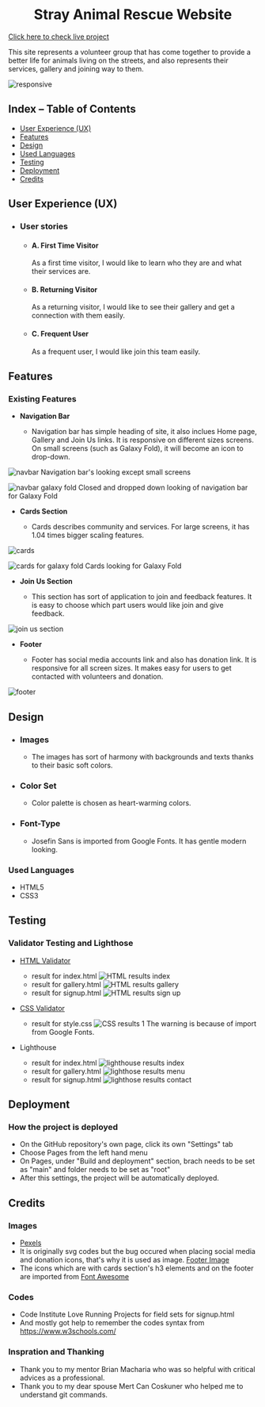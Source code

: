 <h1 align="center">Stray Animal Rescue Website</h1

[Click here to check live project](https://aksurcos.github.io/stray-animals-rescue//)

This site represents a volunteer group that has come together to provide a better life for animals living on the streets, and also represents their services, gallery and joining way to them. 

![responsive](documentation/imagesreadme/iamresponsive.png)


## Index – Table of Contents
* [User Experience (UX)](#user-experience-ux) 
* [Features](#features)
* [Design](#design)
* [Used Languages](#used-languages)
* [Testing](#testing)
* [Deployment](#deployment)
* [Credits](#credits)
 
 
 ## User Experience (UX)

-   ### User stories

    -   #### A. First Time Visitor

        As a first time visitor, I would like to learn who they are and what their services are.

    -   #### B. Returning Visitor

        As a returning visitor, I would like to see their gallery and get a connection with them easily.

    -   #### C. Frequent User
         As a frequent user, I would like join this team easily.

## Features

### Existing Features

-   __Navigation Bar__

    - Navigation bar has simple heading of site, it also inclues Home page, Gallery and Join Us links. It is responsive on different sizes screens. On small screens (such as Galaxy Fold), it will become an icon to drop-down.

![navbar](documentation/imagesreadme/navbar.png)
Navigation bar's looking except small screens

![navbar galaxy fold](documentation/imagesreadme/navbarfold.png)
Closed and dropped down looking of navigation bar for Galaxy Fold

-   __Cards Section__

    - Cards describes community and services. For large screens, it has 1.04 times bigger scaling features.

![cards](documentation/imagesreadme/cards.png)

![cards for galaxy fold](documentation/imagesreadme/cardsgalaxyfold.png)
Cards looking for Galaxy Fold

-   __Join Us Section__

    - This section has sort of application to join and feedback features. It is easy to choose which part users would like join and give feedback.

![join us section](documentation/imagesreadme/fieldsets1.png)


-   __Footer__

    - Footer has social media accounts link and also has donation link. It is responsive for all screen sizes. It makes easy for users to get contacted with volunteers and donation.

![footer](documentation/imagesreadme/footer.png)


## Design

-   ### Images
    -   The images has sort of harmony with backgrounds and texts thanks to their basic soft colors. 

-   ### Color Set
    -  Color palette is chosen as heart-warming colors. 

       
-   ### Font-Type
    -   Josefin Sans is imported from Google Fonts. It has gentle modern looking.


### Used Languages 

-   HTML5
-   CSS3

## Testing

### Validator Testing and Lighthose

- [HTML Validator](https://validator.w3.org/)

    - result for index.html
      ![HTML results index](documentation/validation/homepagehtmlvalidation.png)
    - result for gallery.html
      ![HTML results gallery](documentation/validation/gallerypagehtmlvalidation.png)
    - result for signup.html
      ![HTML results sign up](documentation/validation/signuppagehtmlvalidation.png)

- [CSS Validator](https://jigsaw.w3.org/css-validator/)

    - result for style.css 
      ![CSS results 1](documentation/validation/cssvalidation1.png)
    The warning is because of import from Google Fonts.

- Lighthouse

    - result for index.html
      ![lighthouse results index](documentation/validation/homelh.png)
    - result for gallery.html
      ![lighthose results menu](documentation/validation/gallerylh.png)
    - result for signup.html
      ![lighthose results contact](documentation/validation/signuplh.png)

    
## Deployment

### How the project is deployed
- On the GitHub repository's own page, click its own "Settings" tab 
- Choose Pages from the left hand menu 
- On Pages, under "Build and deployment" section, brach needs to be set as "main" and folder needs to be set as "root"
- After this settings, the project will be automatically deployed.
    
## Credits

### Images 
- [Pexels](https://www.pexels.com/)
- It is originally svg codes but the bug occured when placing social media and donation icons, that's why it is used as image. [Footer Image](https://getwaves.io/) 
- The icons which are with cards section's h3 elements and on the footer are imported from [Font Awesome](https://fontawesome.com/)

### Codes   
- Code Institute Love Running Projects for field sets for signup.html
- And mostly got help to remember the codes syntax from https://www.w3schools.com/

### Inspration and Thanking
- Thank you to my mentor Brian Macharia who was so helpful with critical advices as a professional.
- Thank you to my dear spouse Mert Can Coskuner who helped me to understand git commands.











     
       
     
